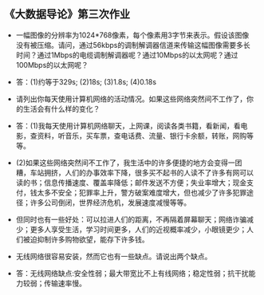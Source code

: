 ## 《大数据导论》第三次作业

- 一幅图像的分辨率为1024*768像素，每个像素用3字节来表示。假设该图像没有被压缩。请问，通过56kbps的调制解调器信道来传输这幅图像需要多长时间？通过1Mbps的电缆调制解调器呢？通过10Mbps的以太网呢？通过100Mbps的以太网呢？

- 答：(1)约等于329s;  (2)18s; (3)1.8s; (4)0.18s

- 请列出你每天使用计算机网络的活动情况。如果这些网络突然间不工作了，你的生活会有什么样的变化？

- 答：(1)我每天使用计算机网络聊天，上网课，阅读各类书籍，看新闻，看电影，查资料，听音乐，买车票，查电话费、流量、银行卡余额，转账，网购等等。

- (2)如果这些网络突然间不工作了，我生活中的许多便捷的地方会变得一团糟，车站拥挤，人们的办事效率下降，很多买不起书的人读不了许多有网可以读的书；信息传播速度、覆盖率降低；邮件发送不方便；失业率增大；现金支付，钱太多不安全；犯罪率上升，警方破案难度增大，但也减少了许多犯罪途径；许多公司倒闭，世界经济危机，发展速度减慢等等。

- 但同时也有一些好处：可以拉进人们的距离，不再隔着屏幕聊天；网络诈骗减少；更多人享受生活，学习时间更多，人们的近视概率减少，小眼镜更少；人们被迫抑制许多购物欲望，能存下许多钱。

- 无线网络很容易安装，然而它也有一些缺点。请说出两个缺点。

- 答：无线网络缺点:安全性弱；最大带宽比不上有线网络；稳定性弱；抗干扰能力较弱；传输速率慢。
